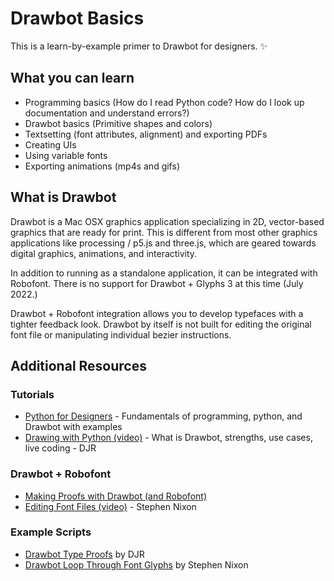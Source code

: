 # Drawbot Basics

This is a learn-by-example primer to Drawbot for designers. ✨

## What you can learn

- Programming basics (How do I read Python code? How do I look up documentation and understand errors?)
- Drawbot basics (Primitive shapes and colors)
- Textsetting (font attributes, alignment) and exporting PDFs
- Creating UIs
- Using variable fonts
- Exporting animations (mp4s and gifs)

## What is Drawbot

Drawbot is a Mac OSX graphics application specializing in 2D, vector-based graphics that are ready for print. This is different from most other graphics applications like processing / p5.js and three.js, which are geared towards digital graphics, animations, and interactivity.

In addition to running as a standalone application, it can be integrated with Robofont. There is no support for Drawbot + Glyphs 3 at this time (July 2022.)

Drawbot + Robofont integration allows you to develop typefaces with a tighter feedback look. Drawbot by itself is not built for editing the original font file or manipulating individual bezier instructions.

## Additional Resources

### Tutorials

- [Python for Designers](https://pythonfordesigners.com/) - Fundamentals of programming, python, and Drawbot with examples
- [Drawing with Python (video)](https://www.youtube.com/watch?v=h5h6NXC8ZoY) - What is Drawbot, strengths, use cases, live coding - DJR

### Drawbot + Robofont

- [Making Proofs with Drawbot (and Robofont)](https://robofont.com/documentation/tutorials/making-proofs-with-drawbot/#making-proofs-with-drawbot)
- [Editing Font Files (video)](https://www.youtube.com/watch?v=RGRFnXYGFqs) - Stephen Nixon

### Example Scripts

- [Drawbot Type Proofs](https://github.com/djrrb/Drawbot-Type-Proofs/) by DJR
- [Drawbot Loop Through Font Glyphs](https://github.com/arrowtype/drawbot--loop-through-font-glyphs) by Stephen Nixon
